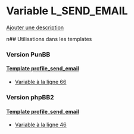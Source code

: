 # Variable L_SEND_EMAIL
[Ajouter une description](https://fa-tvars.appspot.com/L_SEND_EMAIL)

n## Utilisations dans les templates

### Version PunBB

#### [Template profile_send_email](punbb/profile_send_email.md)
* [Variable à la ligne 66](../punbb/profile_send_email.tpl#L66)

### Version phpBB2

#### [Template profile_send_email](subsilver/profile_send_email.md)
* [Variable à la ligne 46](../subsilver/profile_send_email.tpl#L46)